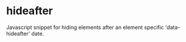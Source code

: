 # hideafter
Javascript snippet for hiding elements after an element specific 'data-hideafter' date.
